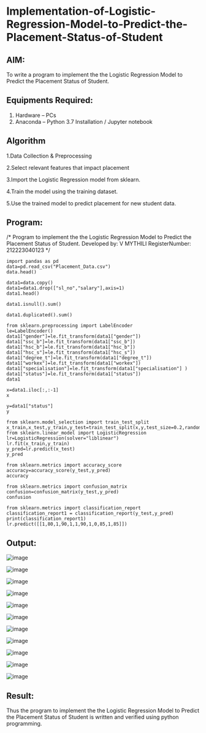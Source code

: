 # Implementation-of-Logistic-Regression-Model-to-Predict-the-Placement-Status-of-Student

## AIM:
To write a program to implement the the Logistic Regression Model to Predict the Placement Status of Student.

## Equipments Required:
1. Hardware – PCs
2. Anaconda – Python 3.7 Installation / Jupyter notebook

## Algorithm

1.Data Collection & Preprocessing

2.Select relevant features that impact placement

3.Import the Logistic Regression model from sklearn.

4.Train the model using the training dataset.

5.Use the trained model to predict placement for new student data. 

## Program:
/*
Program to implement the the Logistic Regression Model to Predict the Placement Status of Student.
Developed by: V MYTHILI
RegisterNumber:  212223040123
*/

```
import pandas as pd
data=pd.read_csv("Placement_Data.csv")
data.head()
```
```
data1=data.copy()
data1=data1.drop(["sl_no","salary"],axis=1)
data1.head()
```
```
data1.isnull().sum()
```
```
data1.duplicated().sum()
```
```
from sklearn.preprocessing import LabelEncoder
le=LabelEncoder()
data1["gender"]=le.fit_transform(data1["gender"])
data1["ssc_b"]=le.fit_transform(data1["ssc_b"])
data1["hsc_b"]=le.fit_transform(data1["hsc_b"])
data1["hsc_s"]=le.fit_transform(data1["hsc_s"])
data1["degree_t"]=le.fit_transform(data1["degree_t"])
data1["workex"]=le.fit_transform(data1["workex"])
data1["specialisation"]=le.fit_transform(data1["specialisation"] )     
data1["status"]=le.fit_transform(data1["status"])       
data1
```
```
x=data1.iloc[:,:-1]
x
```
```
y=data1["status"]
y
```
```
from sklearn.model_selection import train_test_split
x_train,x_test,y_train,y_test=train_test_split(x,y,test_size=0.2,random_state=0)
from sklearn.linear_model import LogisticRegression
lr=LogisticRegression(solver="liblinear")
lr.fit(x_train,y_train)
y_pred=lr.predict(x_test)
y_pred
```
```
from sklearn.metrics import accuracy_score
accuracy=accuracy_score(y_test,y_pred)
accuracy
```
```
from sklearn.metrics import confusion_matrix
confusion=confusion_matrix(y_test,y_pred)
confusion
```
```
from sklearn.metrics import classification_report
classification_report1 = classification_report(y_test,y_pred)
print(classification_report1)
lr.predict([[1,80,1,90,1,1,90,1,0,85,1,85]])
```

## Output:

![image](https://github.com/user-attachments/assets/6318e917-0cb5-4975-8871-74023e5298b2)


![image](https://github.com/user-attachments/assets/4b961ce6-7695-4efd-9c66-1396f96995db)


![image](https://github.com/user-attachments/assets/04aba851-7b21-46f2-a5ef-dbe316fc6e01)


![image](https://github.com/user-attachments/assets/1dd523e5-915d-4c15-b2e4-d56427d556d6)


![image](https://github.com/user-attachments/assets/7736e098-8819-41ef-8422-854c4db6d828)


![image](https://github.com/user-attachments/assets/dd537b87-a67d-4db2-827e-c4f45e83a4d8)


![image](https://github.com/user-attachments/assets/a42f3d95-539a-4f85-9051-163bd80d30e7)


![image](https://github.com/user-attachments/assets/4f75dc30-f501-4795-9281-dcdb5da767bc)


![image](https://github.com/user-attachments/assets/77df2edd-195f-41b2-a558-0b97212365b2)


![image](https://github.com/user-attachments/assets/75cfc73e-6ce4-4298-acc3-e6cbc2fd20e0)


![image](https://github.com/user-attachments/assets/18fbd5f7-90dc-48dd-ba23-705d1de27381)


## Result:
Thus the program to implement the the Logistic Regression Model to Predict the Placement Status of Student is written and verified using python programming.
